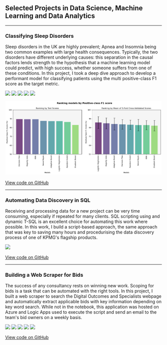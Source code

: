 ## Selected Projects in Data Science, Machine Learning and Data Analytics

---

### Classifying Sleep Disorders
Sleep disorders in the UK are highly prevalent; Apnea and Insomnia being two common examples with large health consequences. Typically, the two disorders have different underlying causes: this separation in the causal factors lends strength to the hypothesis that a machine learning model could predict, with high success, whether someone suffers from one of these conditions. In this project, I took a deep dive approach to develop a performant model for classifying patients using the multi positive-class F1 score as the target metric.

[![](https://img.shields.io/badge/Python-white?style=flat&logo=Python&logoColor=3776AB&color=white)](#)
[![](https://img.shields.io/badge/Sklearn-white?style=flat&logo=scikitlearn&logoColor=F7931E&color=white)](#)
[![](https://img.shields.io/badge/Pandas-white?style=flat&logo=Pandas&logoColor=150458&color=white)](#)
[![](https://img.shields.io/badge/Numpy-white?style=flat&logo=numpy&logoColor=013243&color=white)](#)
[![](https://img.shields.io/badge/Jupyter-white?style=flat&logo=jupyter&logoColor=F37626&color=white)](#)


<img src="images/test_score_results.png?raw=true" />



[View code on GitHub](https://github.com/carstenegelund/sleep-disorder-predictor)


---

### Automating Data Discovery in SQL
Receiving and processing data for a new project can be very time consuming, especially if repeated for many clients. SQL scripting using and dynamic T-SQL is an excellent choice for automating this work where possible. In this work, I build a script-based approach, the same approach that was key to saving many hours and procedurising the data discovery process of one of KPMG's flagship products.  

[![](https://img.shields.io/badge/SQL_Server-white?style=flat&logo=microsoftsqlserver&logoColor=CC2927&color=white)](#)


[View code on GitHub](https://github.com/carstenegelund/sql-automation/)

---

### Building a Web Scraper for Bids 
The success of any consultancy rests on winning new work. Scoping for bids is a task that can be automated with the right tools. In this project, I built a web scraper to search the Digital Outcomes and Specialists webpage and automatically extract applicable bids with key information depending on key word search. While not in the notebook, this application was hosted on Azure and Logic Apps used to execute the script and send an email to the team's bid owners on a weekly basis.

[![](https://img.shields.io/badge/Python-white?style=flat&logo=Python&logoColor=3776AB&color=white)](#)
[![](https://img.shields.io/badge/BeautifulSoup-white?style=flat&logo=&logoColor=150458&color=white)](#)
[![](https://img.shields.io/badge/Pandas-white?style=flat&logo=Pandas&logoColor=150458&color=white)](#)
[![](https://img.shields.io/badge/Microsoft_Azure-white?style=flat&logo=microsoftazure&logoColor=0078D4&color=white)](#)
[![](https://img.shields.io/badge/Microsoft_Excel-white?style=flat&logo=microsoftexcel&logoColor=217346&color=white)](#)

[View code on GitHub](https://github.com/carstenegelund/Bid-Site-Web-Scraper/tree/main)
